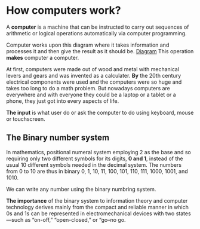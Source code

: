 # How computers work?

A __computer__ is a machine that can be instructed to carry out sequences of arithmetic or logical operations automatically via computer programming.

Computer works upon this diagram where it takes information and processes it and then give the result as it should be.
[Diagram](https://i1.wp.com/lifestylecpa.com/wp-content/uploads/2018/07/072218_0047_BuildingaPr1.png?ssl=1)
This operation __makes__ computer a computer.

At first, computers were made out of wood and metal with mechanical levers and gears and was invented as a calculater.
__By__ the 20th century electrical components were used and the computers were so huge and takes too long to do a math problem.
 But nowadays computers are everywhere and with everyone they could be a laptop or a tablet or a phone, they just got into every aspects of life.

 **The input** is what user do or ask the computer to do using keyboard, mouse or touchscreen.

 ## The Binary number system

 In mathematics, positional numeral system employing 2 as the base and so requiring only two different symbols for its digits, __0 and 1__, instead of the usual 10 different symbols needed in the decimal system. The numbers from 0 to 10 are thus in binary 0, 1, 10, 11, 100, 101, 110, 111, 1000, 1001, and 1010.

 We can write any number using the binary numbring system.

__The importance__ of the binary system to information theory and computer technology derives mainly from the compact and reliable manner in which 0s and 1s can be represented in electromechanical devices with two states—such as “on-off,” “open-closed,” or “go–no go.

